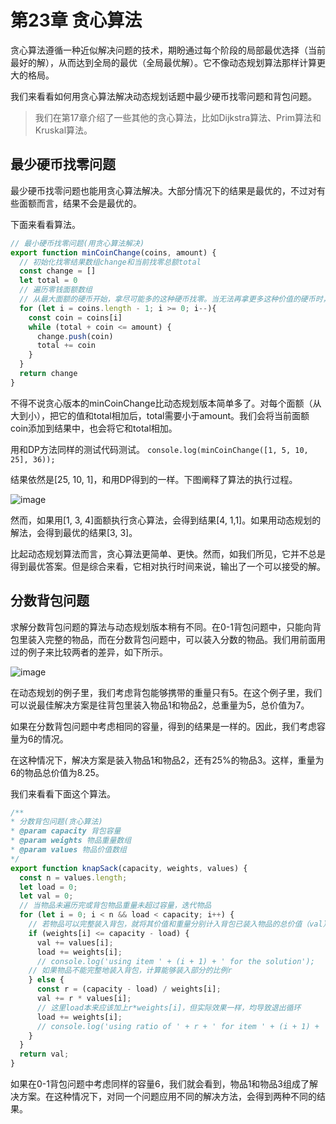# 第23章 贪心算法
贪心算法遵循一种近似解决问题的技术，期盼通过每个阶段的局部最优选择（当前最好的解），从而达到全局的最优（全局最优解）。它不像动态规划算法那样计算更大的格局。

我们来看看如何用贪心算法解决动态规划话题中最少硬币找零问题和背包问题。
> 我们在第17章介绍了一些其他的贪心算法，比如Dijkstra算法、Prim算法和Kruskal算法。

## 最少硬币找零问题
最少硬币找零问题也能用贪心算法解决。大部分情况下的结果是最优的，不过对有些面额而言，结果不会是最优的。

下面来看看算法。
```js
// 最小硬币找零问题(用贪心算法解决)
export function minCoinChange(coins, amount) {
  // 初始化找零结果数组change和当前找零总额total
  const change = []
  let total = 0
  // 遍历零钱面额数组
  // 从最大面额的硬币开始，拿尽可能多的这种硬币找零。当无法再拿更多这种价值的硬币时，开始拿第二大价值的硬币，依次继续
  for (let i = coins.length - 1; i >= 0; i--){
    const coin = coins[i]
    while (total + coin <= amount) {
      change.push(coin)
      total += coin
    }
  }
  return change
}
```
不得不说贪心版本的minCoinChange比动态规划版本简单多了。对每个面额（从大到小），把它的值和total相加后，total需要小于amount。我们会将当前面额coin添加到结果中，也会将它和total相加。

用和DP方法同样的测试代码测试。
`console.log(minCoinChange([1, 5, 10, 25], 36));`

结果依然是[25, 10, 1]，和用DP得到的一样。下图阐释了算法的执行过程。

![image](http://p4ui.toweydoc.tech:20080/images/stydocs/image.5kyk6963p7s0.png)

然而，如果用[1, 3, 4]面额执行贪心算法，会得到结果[4, 1,1]。如果用动态规划的解法，会得到最优的结果[3, 3]。

比起动态规划算法而言，贪心算法更简单、更快。然而，如我们所见，它并不总是得到最优答案。但是综合来看，它相对执行时间来说，输出了一个可以接受的解。

## 分数背包问题
求解分数背包问题的算法与动态规划版本稍有不同。在0-1背包问题中，只能向背包里装入完整的物品，而在分数背包问题中，可以装入分数的物品。我们用前面用过的例子来比较两者的差异，如下所示。

![image](http://p4ui.toweydoc.tech:20080/images/stydocs/image.2pyb2jmpsqw0.png)

在动态规划的例子里，我们考虑背包能够携带的重量只有5。在这个例子里，我们可以说最佳解决方案是往背包里装入物品1和物品2，总重量为5，总价值为7。

如果在分数背包问题中考虑相同的容量，得到的结果是一样的。因此，我们考虑容量为6的情况。

在这种情况下，解决方案是装入物品1和物品2，还有25%的物品3。这样，重量为6的物品总价值为8.25。

我们来看看下面这个算法。
```js
/**
* 分数背包问题(贪心算法)
* @param capacity 背包容量
* @param weights 物品重量数组
* @param values 物品价值数组
*/
export function knapSack(capacity, weights, values) {
  const n = values.length;
  let load = 0;
  let val = 0;
  // 当物品未遍历完或背包物品重量未超过容量，迭代物品
  for (let i = 0; i < n && load < capacity; i++) {
    // 若物品可以完整装入背包，就将其价值和重量分别计入背包已装入物品的总价值（val）和总重量
    if (weights[i] <= capacity - load) {
      val += values[i];
      load += weights[i];
      // console.log('using item ' + (i + 1) + ' for the solution');
    // 如果物品不能完整地装入背包，计算能够装入部分的比例r
    } else {
      const r = (capacity - load) / weights[i];
      val += r * values[i];
      // 这里load本来应该加上r*weights[i]，但实际效果一样，均导致退出循环
      load += weights[i];
      // console.log('using ratio of ' + r + ' for item ' + (i + 1) + ' for the solution');
    }
  }
  return val;
}
```

如果在0-1背包问题中考虑同样的容量6，我们就会看到，物品1和物品3组成了解决方案。在这种情况下，对同一个问题应用不同的解决方法，会得到两种不同的结果。